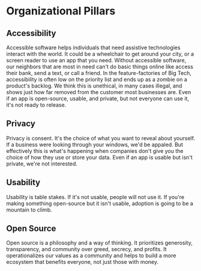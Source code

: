 # Organizational Pillars

## Accessibility
Accessible software helps individuals that need assistive technologies interact with the world. It could be a wheelchair to get around your city, or a screen reader to use an app that you need. Without accessible software, our neighbors that are most in need can't do basic things online like access their bank, send a text, or call a friend. In the feature-factories of Big Tech, accessibility is often low on the priority list and ends up as a zombie on a product's backlog. We think this is unethical, in many cases illegal, and shows just how far removed from the customer most businesses are. Even if an app is open-source, usable, and private, but not everyone can use it, it's not ready to release.

## Privacy
Privacy is consent. It's the choice of what you want to reveal about yourself. If a business were looking through your windows, we'd be appaled. But effectively this is what's happening when companies don't give you the choice of how they use or store your data. Even if an app is usable but isn't private, we're not interested. 

## Usability
Usability is table stakes. If it's not usable, people will not use it. If you're making something open-source but it isn't usable, adoption is going to be a mountain to climb.

## Open Source
Open source is a philosophy and a way of thinking. It prioritizes generosity, transparency, and community over greed, secrecy, and profits. It operationalizes our values as a community and helps to build a more ecosystem that benefits everyone, not just those with money.
